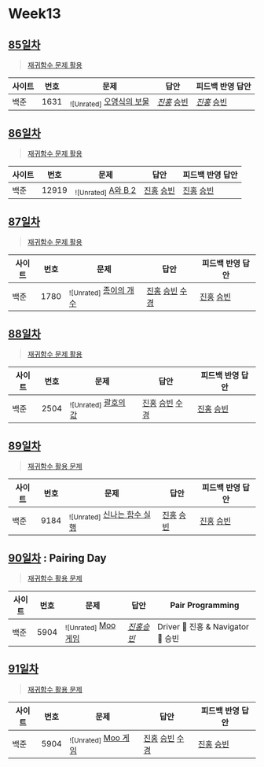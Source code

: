 # Week13

## [85일차](Day85)

> [재귀함수 문제 활용](https://www.acmicpc.net/group/workbook/view/9797/31826)

| 사이트 | 번호 | 문제                                                  | 답안                                                            | 피드백 반영 답안                                                   |
| ------ | ---- | ----------------------------------------------------- | --------------------------------------------------------------- | ------------------------------------------------------------------ |
| 백준   | 1631 | <sub>![Unrated]</sub> [오영식의 보물](https://www.acmicpc.net/problem/1631) | _[진홍](Day85/boj1631_kjh.java)_ [승빈](Day85/boj1631_wsb.java) | _[진홍](Day85/boj1631_kjh_fb.java)_ [승빈](Day85/boj1631_wsb.java) |

## [86일차](Day86)

> [재귀함수 문제 활용](https://www.acmicpc.net/group/workbook/view/9797/31891)

| 사이트 | 번호  | 문제                                             | 답안                                                            | 피드백 반영 답안                                                   |
| ------ | ----- | ------------------------------------------------ | --------------------------------------------------------------- | ------------------------------------------------------------------ |
| 백준   | 12919 | <sub>![Unrated]</sub> [A와 B 2](https://www.acmicpc.net/problem/12919) | [진홍](Day86/boj12919_kjh.java) [승빈](Day86/boj12919_wsb.java) | [진홍](Day86/boj12919_kjh_fb.java) [승빈](Day86/boj12919_wsb.java) |

## [87일차](Day87)

> [재귀함수 문제 활용](https://www.acmicpc.net/group/workbook/view/9797/31895)

| 사이트 | 번호 | 문제                                                | 답안                                                                                                                                                    | 피드백 반영 답안                                                    |
| ------ | ---- | --------------------------------------------------- | ------------------------------------------------------------------------------------------------------------------------------------------------------- | ------------------------------------------------------------------- |
| 백준   | 1780 | <sub>![Unrated]</sub> [종이의 개수](https://www.acmicpc.net/problem/1780) | [진홍](Day87/boj1780_kjh.java) [승빈](Day87/boj1780_wsb.java) [수경](https://github.com/sukyeongh/Algorithm/blob/master/2021_05/20210508/bj1780_hsk.js) | [진홍](Day87/boj1780_kjh_fb.java) [승빈](Day87/boj1780_wsb_fb.java) |

## [88일차](Day88)

> [재귀함수 문제 활용](https://www.acmicpc.net/group/workbook/view/9797/31984)

| 사이트 | 번호 | 문제                                              | 답안                                                                                                                                                    | 피드백 반영 답안                                                 |
| ------ | ---- | ------------------------------------------------- | ------------------------------------------------------------------------------------------------------------------------------------------------------- | ---------------------------------------------------------------- |
| 백준   | 2504 | <sub>![Unrated]</sub> [괄호의 값](https://www.acmicpc.net/problem/2504) | [진홍](Day88/boj2504_kjh.java) [승빈](Day88/boj2504_wsb.java) [수경](https://github.com/sukyeongh/Algorithm/blob/master/2021_05/20210506/bj2504_hsk.js) | [진홍](Day88/boj2504_kjh.java) [승빈](Day88/boj2504_wsb_fb.java) |

## [89일차](Day89)

> [재귀함수 활용 문제](https://www.acmicpc.net/group/workbook/view/9797/32059)

| 사이트 | 번호 | 문제                                                     | 답안                                                          | 피드백 반영 답안                                              |
| ------ | ---- | -------------------------------------------------------- | ------------------------------------------------------------- | ------------------------------------------------------------- |
| 백준   | 9184 | <sub>![Unrated]</sub> [신나는 함수 실행](https://www.acmicpc.net/problem/9184) | [진홍](Day89/boj9184_kjh.java) [승빈](Day89/boj9184_wsb.java) | [진홍](Day89/boj9184_kjh.java) [승빈](Day89/boj9184_wsb.java) |

## [90일차](Day90) : Pairing Day

> [재귀함수 활용 문제](https://www.acmicpc.net/group/workbook/view/9797/32147)

| 사이트 | 번호 | 문제                                             | 답안                                    | Pair Programming                   |
| ------ | ---- | ------------------------------------------------ | --------------------------------------- | ---------------------------------- |
| 백준   | 5904 | <sub>![Unrated]</sub> [Moo 게임](https://www.acmicpc.net/problem/5904) | _[진홍승빈](Day90/boj5904_kjhwsb.java)_ | Driver 🚗 진홍 & Navigator 🧭 승빈 |

## [91일차](Day91)

> [재귀함수 활용 문제](https://www.acmicpc.net/group/workbook/view/9797/32174)

| 사이트 | 번호 | 문제                                             | 답안                                                                                                                                                    | 피드백 반영 답안                                                    |
| ------ | ---- | ------------------------------------------------ | ------------------------------------------------------------------------------------------------------------------------------------------------------- | ------------------------------------------------------------------- |
| 백준   | 5904 | <sub>![Unrated]</sub> [Moo 게임](https://www.acmicpc.net/problem/5904) | [진홍](Day91/boj5904_kjh.java) [승빈](Day91/boj5904_wsb.java) [수경](https://github.com/sukyeongh/Algorithm/blob/master/2021_05/20210507/bj5904_hsk.js) | [진홍](Day91/boj5904_kjh_fb.java) [승빈](Day91/boj5904_wsb_fb.java) |
